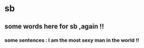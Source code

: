 # sb

## some words here for sb ,again !!

### some sentences : I am the most sexy man in the world !!
